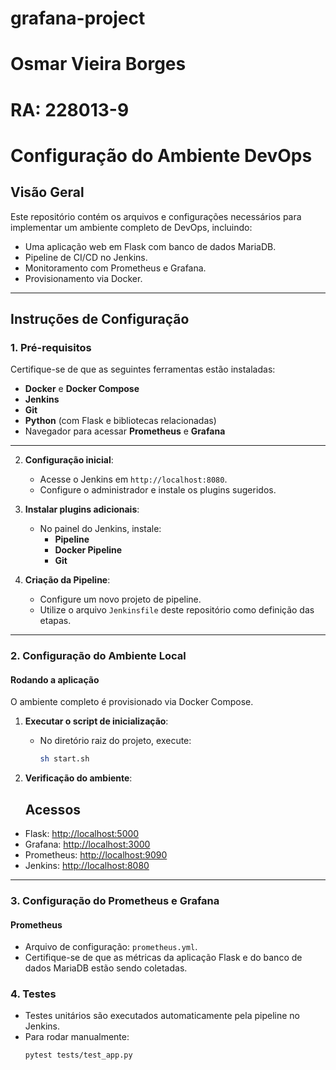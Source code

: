 # grafana-project

# Osmar Vieira Borges
# RA: 228013-9 

# Configuração do Ambiente DevOps

## Visão Geral
Este repositório contém os arquivos e configurações necessários para implementar um ambiente completo de DevOps, incluindo:
- Uma aplicação web em Flask com banco de dados MariaDB.
- Pipeline de CI/CD no Jenkins.
- Monitoramento com Prometheus e Grafana.
- Provisionamento via Docker.

---

## Instruções de Configuração

### 1. Pré-requisitos
Certifique-se de que as seguintes ferramentas estão instaladas:
- **Docker** e **Docker Compose**
- **Jenkins**
- **Git**
- **Python** (com Flask e bibliotecas relacionadas)
- Navegador para acessar **Prometheus** e **Grafana**

---


2. **Configuração inicial**:
   - Acesse o Jenkins em `http://localhost:8080`.
   - Configure o administrador e instale os plugins sugeridos.

3. **Instalar plugins adicionais**:
   - No painel do Jenkins, instale:
     - **Pipeline**
     - **Docker Pipeline**  
     - **Git**

4. **Criação da Pipeline**:
   - Configure um novo projeto de pipeline.
   - Utilize o arquivo `Jenkinsfile` deste repositório como definição das etapas.

---

### 2. Configuração do Ambiente Local

#### Rodando a aplicação
O ambiente completo é provisionado via Docker Compose.

1. **Executar o script de inicialização**:
   - No diretório raiz do projeto, execute:
     ```bash
     sh start.sh     
     ```

2. **Verificação do ambiente**:
   ## Acessos
- Flask: [http://localhost:5000](http://localhost:5000)
- Grafana: [http://localhost:3000](http://localhost:3000)
- Prometheus: [http://localhost:9090](http://localhost:9090)
- Jenkins: [http://localhost:8080](http://localhost:8080)

---

### 3. Configuração do Prometheus e Grafana

#### Prometheus
- Arquivo de configuração: `prometheus.yml`.
- Certifique-se de que as métricas da aplicação Flask e do banco de dados MariaDB estão sendo coletadas.

### 4. Testes

- Testes unitários são executados automaticamente pela pipeline no Jenkins.
- Para rodar manualmente:
  ```bash
  pytest tests/test_app.py
